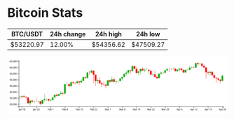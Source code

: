 # Bitcoin Stats

BTC/USDT|24h change|24h high|24h low|
|---|---|---|---|
|$53220.97|12.00%|$54356.62|$47509.27|

<img src="./chart.svg">
